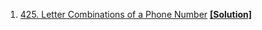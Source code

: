 1. [425. Letter Combinations of a Phone Number](https://www.lintcode.com/problem/letter-combinations-of-a-phone-number/) [<b>[Solution]<b>](https://github.com/runzezhang/Code-NoteBook/blob/master/lintcode/0425-letter-combinations-of-a-phone-number.py)  
